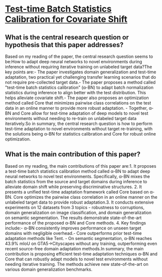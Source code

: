 # [Test-time Batch Statistics Calibration for Covariate Shift](https://arxiv.org/abs/2110.04065)

## What is the central research question or hypothesis that this paper addresses?

Based on my reading of the paper, the central research question seems to be:How to adapt deep neural networks to novel environments during inference without requiring iterative training on unlabeled target data?The key points are:- The paper investigates domain generalization and test-time adaptation, two practical yet challenging transfer learning scenarios that do not require pre-collected target data.- The paper proposes a method called "test-time batch statistics calibration" (α-BN) to adapt batch normalization statistics during inference to align better with the test distribution. This helps alleviate covariate shift.- The paper also proposes an optimization method called Core that minimizes pairwise class correlations on the test data in an online manner to provide more robust adaptation. - Together, α-BN and Core allow for test-time adaptation of deep models to novel test environments without needing to re-train on unlabeled target data iteratively.So in summary, the central research question is how to perform test-time adaptation to novel environments without target re-training, with the solutions being α-BN for statistics calibration and Core for robust online optimization.


## What is the main contribution of this paper?

Based on my reading, the main contributions of this paper are:1. It proposes a test-time batch statistics calibration method called α-BN to adapt deep neural networks to novel test environments. Specifically, α-BN mixes the batch statistics from the source and target domains during inference to alleviate domain shift while preserving discriminative structures. 2. It presents a unified test-time adaptation framework called Core based on α-BN. Core optimizes the pairwise class correlation in an online manner on the unlabeled target data to provide robust adaptation.3. It conducts extensive experiments on 12 datasets from 3 topics - robustness to corruptions, domain generalization on image classification, and domain generalization on semantic segmentation. The results demonstrate state-of-the-art performance of the proposed α-BN and Core methods. 4. Key findings include:- α-BN consistently improves performance on unseen target domains with negligible overhead.- Core outperforms prior test-time adaptation methods like Tent. - On semantic segmentation, α-BN reaches 43.9% mIoU on GTA5→Cityscapes without any training, outperforming even recent source-free domain adaptation methods.In summary, the main contribution is proposing efficient test-time adaptation techniques α-BN and Core that can robustly adapt models to novel test environments without needing iterative training. The methods achieve new state-of-the-art on various domain generalization benchmarks.
